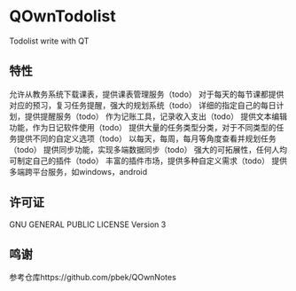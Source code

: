 # QOwnTodolist
 Todolist write with QT

## 特性
 允许从教务系统下载课表，提供课表管理服务（todo）
 对于每天的每节课都提供对应的预习，复习任务提醒，强大的规划系统（todo）
 详细的指定自己的每日计划，提供提醒服务（todo）
 作为记账工具，记录收入支出（todo）
 提供文本编辑功能，作为日记软件使用（todo）
 提供大量的任务类型分类，对于不同类型的任务提供不同的自定义选项（todo）
 以每天，每周，每月等角度查看并规划任务（todo）
 提供同步功能，实现多端数据同步（todo）
 强大的可拓展性，任何人均可制定自己的插件（todo）
 丰富的插件市场，提供多种自定义需求（todo）
 提供多端跨平台服务，如windows，android

## 许可证
 GNU GENERAL PUBLIC LICENSE Version 3

## 鸣谢
参考仓库https://github.com/pbek/QOwnNotes